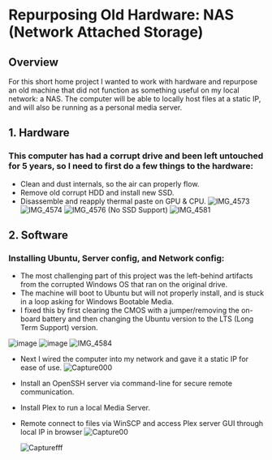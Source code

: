 # Repurposing Old Hardware: NAS (Network Attached Storage)


## Overview
For this short home project I wanted to work with hardware and repurpose an old machine that did not function as something useful on my local network: a NAS. The computer will be able to locally host files at a static IP, and will also be running as a personal media server.




## 1. Hardware

### This computer has had a corrupt drive and been left untouched for 5 years, so I need to first do a few things to the hardware:
- Clean and dust internals, so the air can properly flow.
- Remove old corrupt HDD and install new SSD.
- Disassemble and reapply thermal paste on GPU & CPU.
![IMG_4573](https://github.com/blwhit/NAS-Server/assets/141170960/d53a990a-e01a-4f39-bd2a-dc63b0c3f44b)
![IMG_4574](https://github.com/blwhit/NAS-Server/assets/141170960/9e042c05-53d6-428b-95db-2af307a4b894)
![IMG_4576](https://github.com/blwhit/NAS-Server/assets/141170960/cf426fd0-b4c0-4a58-9ca4-404c99361d9e)
(No SSD Support)
![IMG_4581](https://github.com/blwhit/NAS-Server/assets/141170960/aeb266eb-24ff-4792-a8b4-a4454e0e7bde)



## 2. Software

### Installing Ubuntu, Server config, and Network config:


- The most challenging part of this project was the left-behind artifacts from the corrupted Windows OS that ran on the original drive. 
- The machine will boot to Ubuntu but will not properly install, and is stuck in a loop asking for Windows Bootable Media.
- I fixed this by first clearing the CMOS with a jumper/removing the on-board battery and then changing the Ubuntu version to the LTS (Long Term Support) version.

![image](https://github.com/blwhit/NAS-Server/assets/141170960/6318a8cd-e406-4523-b86f-c495c5c1c1dc)
![image](https://github.com/blwhit/NAS-Server/assets/141170960/f5d84ed3-2675-4fa7-8ec5-3a3dd45b650a)
![IMG_4584](https://github.com/blwhit/NAS-Server/assets/141170960/26480e97-bef1-458f-b8c0-97750aff8ec5)



- Next I wired the computer into my network and gave it a static IP for ease of use.
![Capture000](https://github.com/blwhit/NAS-Server/assets/141170960/f424141e-7e17-491d-bf32-828367ac8ba5)




- Install an OpenSSH server via command-line for secure remote communication.
- Install Plex to run a local Media Server.
- Remote connect to files via WinSCP and access Plex server GUI through local IP in browser
  ![Capture00](https://github.com/blwhit/NAS-Server/assets/141170960/d6ca3322-91a3-4b48-9ffc-ca73b0ecb2ab)

  ![Capturefff](https://github.com/blwhit/NAS-Server/assets/141170960/f83b5d4a-ac47-492b-8ef6-edea65d72da8)
